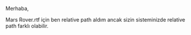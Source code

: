Merhaba,

Mars Rover.rtf için ben relative path aldım ancak sizin sisteminizde relative path farklı olabilir.
